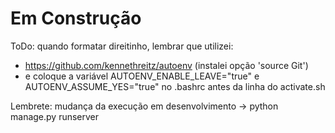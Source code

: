 # Em Construção

ToDo: quando formatar direitinho, lembrar que utilizei:

- <https://github.com/kennethreitz/autoenv> (instalei opção 'source Git')
- e coloque a variável AUTOENV_ENABLE_LEAVE="true" e AUTOENV_ASSUME_YES="true"
 no .bashrc antes da linha do activate.sh

Lembrete: mudança da execução em desenvolvimento -> python manage.py runserver